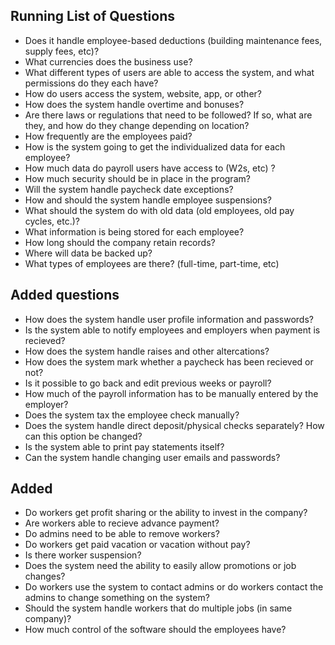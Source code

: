 ## Running List of Questions

* Does it handle employee-based deductions (building maintenance fees, supply fees, etc)?
* What currencies does the business use?
* What different types of users are able to access the system, and what permissions do they each have?
* How do users access the system, website, app, or other?
* How does the system handle overtime and bonuses?
* Are there laws or regulations that need to be followed? If so, what are they, and how do they change depending on location?
* How frequently are the employees paid?
* How is the system going to get the individualized data for each employee?
* How much data do payroll users have access to (W2s, etc) ?
* How much security should be in place in the program?
* Will the system handle paycheck date exceptions?
* How and should the system handle employee suspensions?
* What should the system do with old data (old employees, old pay cycles, etc.)?
* What information is being stored for each employee?
* How long should the company retain records?
* Where will data be backed up?
* What types of employees are there? (full-time, part-time, etc)

## Added questions
* How does the system handle user profile information and passwords?
* Is the system able to notify employees and employers when payment is recieved?
* How does the system handle raises and other altercations?
* How does the system mark whether a paycheck has been recieved or not?
* Is it possible to go back and edit previous weeks or payroll?
* How much of the payroll information has to be manually entered by the employer?
* Does the system tax the employee check manually?
* Does the system handle direct deposit/physical checks separately? How can this option be changed?
* Is the system able to print pay statements itself?
* Can the system handle changing user emails and passwords?

## Added
* Do workers get profit sharing or the ability to invest in the company?
* Are workers able to recieve advance payment?
* Do admins need to be able to remove workers?
* Do workers get paid vacation or vacation without pay?
* Is there worker suspension?
* Does the system need the ability to easily allow promotions or job changes?
* Do workers use the system to contact admins or do workers contact the admins to change something on the system?
* Should the system handle workers that do multiple jobs (in same company)?
* How much control of the software should the employees have?